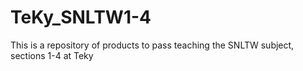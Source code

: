 # TeKy_SNLTW1-4
This is a repository of products to pass teaching the SNLTW subject, sections 1-4 at Teky
